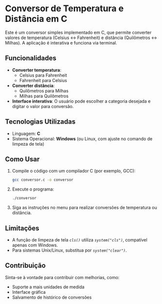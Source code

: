# Conversor de Temperatura e Distância em C

Este é um conversor simples implementado em C, que permite converter valores de temperatura (Celsius ↔ Fahrenheit) e distância (Quilômetros ↔ Milhas). A aplicação é interativa e funciona via terminal.

## Funcionalidades

- **Converter temperatura**:
  - Celsius para Fahrenheit
  - Fahrenheit para Celsius
- **Converter distância**:
  - Quilômetros para Milhas
  - Milhas para Quilômetros
- **Interface interativa**:
  O usuário pode escolher a categoria desejada e digitar o valor para conversão.

## Tecnologias Utilizadas

- Linguagem: **C**
- Sistema Operacional: **Windows** (ou Linux, com ajuste no comando de limpeza de tela)

## Como Usar

1. Compile o código com um compilador C (por exemplo, GCC):
   ```bash
   gcc conversor.c -o conversor
2. Execute o programa:
    ```bash
    ./conversor
3. Siga as instruções no menu para realizar conversões de temperatura ou distância.

## Limitações

- A função de limpeza de tela *`cls()`* utiliza *`system("cls")`*, compatível apenas com Windows.
- Para sistemas Unix/Linux, substitua por *`system("clear")`*.

## Contribuição

Sinta-se à vontade para contribuir com melhorias, como:
- Suporte a mais unidades de medida
- Interface gráfica
- Salvamento de histórico de conversões